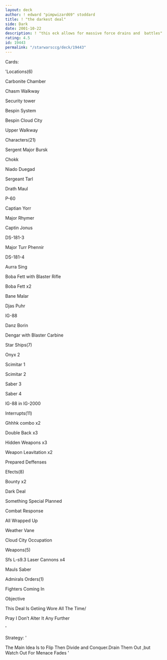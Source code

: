 ```yaml
---
layout: deck
author: ! edward "pimpwizard69" stoddard
title: ! "the darkest deal"
side: Dark
date: 2001-10-22
description: ! "this eck allows for massive force drains and  battles"
rating: 4.5
id: 19443
permalink: "/starwarsccg/deck/19443"
---
```

Cards: 

'Locations(6)

Carbonite Chamber

Chasm Walkway

Security tower

Bespin System

Bespin Cloud City

Upper Walkway


Characters(21)

Sergent Major Bursk

Chokk

Niado Duegad

Sergeant Tarl

Drath Maul

P-60

Captian Yorr

Major Rhymer

Captin Jonus

DS-181-3

Major Turr Phennir

DS-181-4

Aurra Sing

Boba Fett with Blaster Rifle

Boba Fett x2

Bane Malar

Djas Puhr

IG-88

Danz Borin

Dengar with Blaster Carbine


Star Ships(7)

Onyx 2

Scimitar 1

Scimitar 2

Saber 3

Saber 4

IG-88 in IG-2000


Interrupts(11)

Ghhhk combo x2

Double Back x3

Hidden Weapons x3

Weapon Leavitation x2

Prepared Deffenses


Efects(8)


Bounty x2

Dark Deal

Something Special Planned

Combat Response

All Wrapped Up

Weather Vane

Cloud City Occupation


Weapons(5)


Sfs L-s9.3 Laser Cannons x4

Mauls Saber 


Admirals Orders(1)


Fighters Coming In


Objective

This Deal Is Getiing Wore All The Time/

Pray I Don’t Alter It Any Further

'

Strategy: '

The Main Idea Is to Flip Then Divide and Conquer.Drain Them Out ,but Watch Out For Menace Fades '
